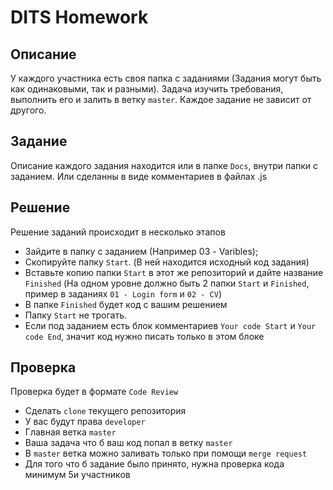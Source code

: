 # DITS Homework

## Описание
У каждого участника есть своя папка с заданиями (Задания могут быть как одинаковыми, так и разными).
Задача изучить требования, выполнить его и залить в ветку `master`. Каждое задание не зависит от другого.

## Задание
Описание каждого задания находится или в папке `Docs`, внутри папки с заданием. Или сделанны в виде комментариев в файлах .js

## Решение
Решение заданий происходит в несколько этапов

 - Зайдите в папку с заданием (Например 03 - Varibles);
 - Скопируйте папку `Start`. (В ней находится исходный код задания)
 - Вставьте копию папки `Start` в этот же репозиторий и дайте название `Finished` (На одном уровне должно быть 2 папки `Start` и `Finished`, пример в заданиях `01 - Login form` и `02 - CV`)
 - В папке `Finished` будет код с вашим решением
 - Папку `Start` не трогать.
 - Если под заданием есть блок комментариев `Your code Start` и `Your code End`, значит код нужно писать только в этом блоке

 ## Проверка
 Проверка будет в формате `Code Review`

 - Сделать `clone` текущего репозитория
 - У вас будут права `developer`
 - Главная ветка `master`
 - Ваша задача что б ваш код попал в ветку `master`
 - В `master` ветка можно заливать только при помощи `merge request`
 - Для того что б задание было принято, нужна проверка кода минимум 5и участников
